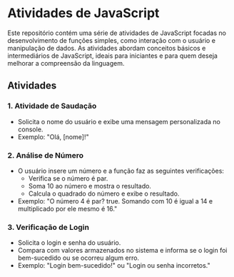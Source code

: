 <h1>
Atividades de JavaScript
</h1>

Este repositório contém uma série de atividades de JavaScript focadas no desenvolvimento de funções simples, como interação com o usuário e manipulação de dados. As atividades abordam conceitos básicos e intermediários de JavaScript, ideais para iniciantes e para quem deseja melhorar a compreensão da linguagem.

## Atividades

### 1. **Atividade de Saudação**
   - Solicita o nome do usuário e exibe uma mensagem personalizada no console.
   - Exemplo: "Olá, [nome]!"

### 2. **Análise de Número**
   - O usuário insere um número e a função faz as seguintes verificações:
     - Verifica se o número é par.
     - Soma 10 ao número e mostra o resultado.
     - Calcula o quadrado do número e exibe o resultado.
   - Exemplo: "O número 4 é par? true. Somando com 10 é igual a 14 e multiplicado por ele mesmo é 16."

### 3. **Verificação de Login**
   - Solicita o login e senha do usuário.
   - Compara com valores armazenados no sistema e informa se o login foi bem-sucedido ou se ocorreu algum erro.
   - Exemplo: "Login bem-sucedido!" ou "Login ou senha incorretos."

